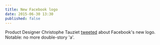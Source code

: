 ```yaml
---
title: New Facebook logo
date: 2015-06-30 13:30
published: false
---
```


Product Designer Christophe Tauziet [tweeted](https://twitter.com/ChrisTauziet/status/615962467428990976) about Facebook's new logo. Notable: no more double-story 'a'. 